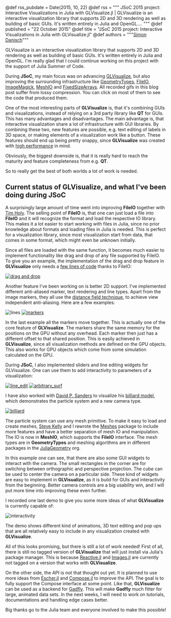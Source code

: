 @def rss_pubdate = Date(2015, 10, 22)
@def rss = """ JSoC 2015 project: Interactive Visualizations in Julia with GLVisualize.jl | GLVisualize is an interactive visualization library that supports 2D and 3D rendering as well as building of basic GUIs. It's written entirely in Julia and OpenGL.... """
@def published = "22 October 2015"
@def title = "JSoC 2015 project: Interactive Visualizations in Julia with GLVisualize.jl"
@def authors = """<a href="https://github.com/SimonDanisch">Simon Danisch</a>"""  

GLVisualize is an interactive visualization library that supports 2D and 3D rendering as well as building of basic GUIs. It's written entirely in Julia and OpenGL.
I'm really glad that I could continue working on this project with the support of Julia Summer of Code.

During **JSoC**, my main focus was on advancing [GLVisualize](https://github.com/JuliaGL/GLVisualize.jl), but also improving the surrounding infrastructure like [GeometryTypes](https://github.com/JuliaGeometry/GeometryTypes.jl), [FileIO](https://github.com/JuliaIO/FileIO.jl), [ImageMagick](https://github.com/JuliaIO/ImageMagick.jl), [MeshIO](https://github.com/JuliaIO/MeshIO.jl) and [FixedSizeArrays](https://github.com/SimonDanisch/FixedSizeArrays.jl).
All recorded gifs in this blog post suffer from lossy compression. You can click on most of them to see the code that produced them.

One of the most interesting parts of **GLVisualize** is, that it's combining GUIs and visualizations, instead of relying on a 3rd party library like **QT** for GUIs.
This has many advantages and disadvantages.
The main advantage is, that interactive visualization share a lot of infrastructure with GUI libraries.
By combining these two, new features are possible, e.g. text editing of labels in 3D space, or making elements of a visualization work like a button. These features should end up being pretty snappy, since **GLVisualize** was created with [high performance](https://randomfantasies.com/2015/05/glvisualize-benchmark/) in mind.

Obviously, the biggest downside is, that it is really hard to reach the maturity and feature completeness from e.g. **QT**.

So to really get the best of both worlds a lot of work is needed.

## Current status of GLVisualize, and what I've been doing during **JSoC**

A surprisingly large amount of time went into improving **FileIO** together with [Tim Holy](https://github.com/timholy).
The selling point of **FileIO** is, that one can just load a file into **FileIO** and it will recognize the format and load the respective IO library.
This makes it a lot easier to start working with files in Julia, since no prior knowledge about formats and loading files in Julia is needed.
This is perfect for a visualization library, since most visualization start from data, that comes in some format, which might even be unknown initially.

Since all files are loaded with the same function, it becomes much easier to implement functionality like drag and drop of any file supported by FileIO.
To give you an example, the implementation of the drag and drop feature in **GLVisualize** only needs a [few lines of code](https://gist.github.com/SimonDanisch/e0a8a2cbc3106ce6c123#file-dragndrop-jl) thanks to FileIO:

[![drag and drop](https://github.com/SimonDanisch/Blog/blob/master/10-22-15-jsoc/dragndrop2.gif?raw=true)](
https://gist.github.com/SimonDanisch/e0a8a2cbc3106ce6c123#file-dragndrop-jl
)

Another feature I've been working on is better 2D support.
I've implemented different anti-aliased marker, text rendering and line types.
Apart from the image markers, they all use the [distance field technique](https://www.valvesoftware.com/publications/2007/SIGGRAPH2007_AlphaTestedMagnification.pdf), to achieve view independent anti-aliasing.
Here are a few examples:

![lines](https://github.com/SimonDanisch/Blog/blob/master/10-22-15-jsoc/lines.png?raw=true)
[![markers](https://github.com/SimonDanisch/Blog/blob/master/10-22-15-jsoc/markers.gif?raw=true)](
https://github.com/SimonDanisch/Blog/blob/master/10-22-15-jsoc/marker.jl
)

In the last example all the markers move together.
This is actually one of the core feature of **GLVisualize**. The markers share the same memory for the positions on the GPU without any overhead. Each marker then just has a different offset to that shared position.
This is easily achieved in **GLVisualize**, since all visualization methods are defined on the GPU objects.
This also works for GPU objects which come from some simulation calculated on the GPU.

During **JSoC**, I also implemented sliders and line editing widgets for GLVisualize.
One can use them to add interactivity to parameters of a visualization:

[![line_edit](https://github.com/SimonDanisch/Blog/blob/master/10-22-15-jsoc/volume_color.gif?raw=true)](
https://github.com/SimonDanisch/Blog/blob/master/10-22-15-jsoc/color_volume.jl
)
[![arbitrary_surf](https://github.com/SimonDanisch/Blog/blob/master/10-22-15-jsoc/arbitrary_surf.gif?raw=true)](
https://github.com/SimonDanisch/Blog/blob/master/10-22-15-jsoc/arbitrary_surf.jl
)

I have also worked with [David P. Sanders](https://github.com/dpsanders) to visualize his [billiard model](https://github.com/dpsanders/BilliardModels.jl), which demonstrates the particle system and a new camera type.

[![billiard](https://github.com/SimonDanisch/Blog/blob/master/10-22-15-jsoc/billiard.gif?raw=true)](
https://github.com/SimonDanisch/Blog/blob/master/10-22-15-jsoc/billard.jl
)

The particle system can use any mesh primitive. To make it easy to load and create meshes, [Steve Kelly](https://github.com/sjkelly) and I rewrote the [Meshes](https://github.com/JuliaGeometry/Meshes.jl) package to include more features and have a better separation of mesh IO and manipulation. The IO is now in **MeshIO**, which supports the **FileIO** interface. The mesh types are in **GeometryTypes** and meshing algorithms are in different packages in the [JuliaGeometry](https://github.com/JuliaGeometry) org.

In this example one can see, that there are also some GUI widgets to interact with the camera.
The small rectangles in the corner are for switching between orthographic and perspective projection. The cube can be used to center the camera on a particular side.
These kind of widgets are easy to implement in **GLVisualize**, as it is build for GUIs and interactivity from the beginning.
Better camera controls are a big usability win, and I will put more time into improving these even further.

I recorded one last demo to give you some more ideas of what **GLVisualize** is currently capable of:

![interactivity](https://github.com/SimonDanisch/Blog/blob/master/10-22-15-jsoc/interactivity.gif?raw=true)

The demo shows different kind of animations, 3D text editing and pop ups that are all relatively easy to include in any visualization created with **GLVisualize**.

All of this looks promising, but there is still a lot of work needed!
First of all, there is still no tagged version of **GLVisualize** that will just install via Julia's package manager.
This is because [Reactive.jl](https://github.com/JuliaLang/Reactive.jl) and [Images.jl](https://github.com/timholy/Images.jl) are currently not tagged on a version that works with **GLVisualize**.

On the other side, the API is not that thought out yet.
It is planned to use more ideas from [Escher.jl](https://github.com/shashi/Escher.jl) and [Compose.jl](https://github.com/dcjones/Compose.jl) to improve the API.
The goal is to fully support the Compose interface at some point.
Like that, **GLVisualize** can be used as a backend for [Gadfly](https://github.com/dcjones/Gadfly.jl). This will make **Gadfly** much fitter for large, animated data sets.
In the next weeks, I will need to work on tutorials, documentations and handling edge cases better.

Big thanks go to the Julia team and everyone involved to make this possible!
